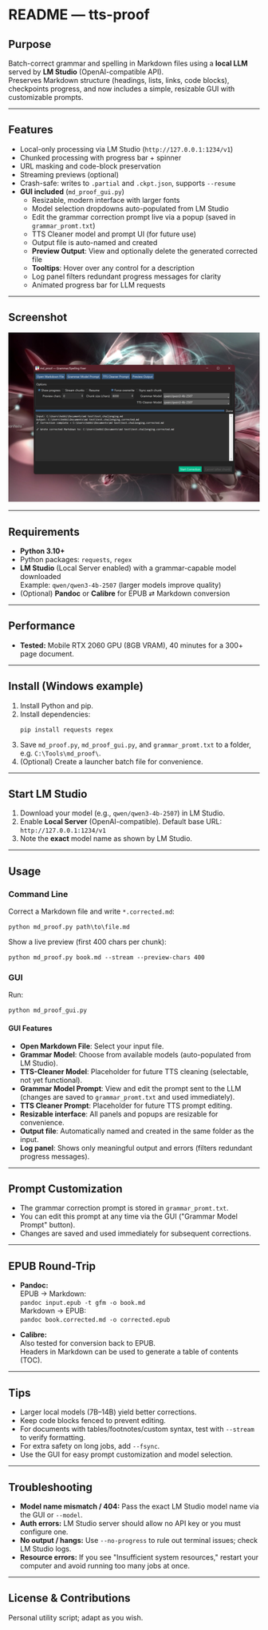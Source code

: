 # README — tts-proof

## Purpose

Batch-correct grammar and spelling in Markdown files using a **local LLM** served by **LM Studio** (OpenAI-compatible API).  
Preserves Markdown structure (headings, lists, links, code blocks), checkpoints progress, and now includes a simple, resizable GUI with customizable prompts.

---

## Features

- Local-only processing via LM Studio (`http://127.0.0.1:1234/v1`)
- Chunked processing with progress bar + spinner
- URL masking and code-block preservation
- Streaming previews (optional)
- Crash-safe: writes to `.partial` and `.ckpt.json`, supports `--resume`
- **GUI included** (`md_proof_gui.py`)
  - Resizable, modern interface with larger fonts
  - Model selection dropdowns auto-populated from LM Studio
  - Edit the grammar correction prompt live via a popup (saved in `grammar_promt.txt`)
  - TTS Cleaner model and prompt UI (for future use)
  - Output file is auto-named and created
  - **Preview Output**: View and optionally delete the generated corrected file
  - **Tooltips**: Hover over any control for a description
  - Log panel filters redundant progress messages for clarity
  - Animated progress bar for LLM requests

---

## Screenshot

![Screenshot of tts-proof GUI](screenshot.png)

---

## Requirements

- **Python 3.10+**
- Python packages: `requests`, `regex`
- **LM Studio** (Local Server enabled) with a grammar-capable model downloaded  
  Example: `qwen/qwen3-4b-2507` (larger models improve quality)
- (Optional) **Pandoc** or **Calibre** for EPUB ⇄ Markdown conversion

---

## Performance

- **Tested:** Mobile RTX 2060 GPU (8GB VRAM), 40 minutes for a 300+ page document.

---

## Install (Windows example)

1. Install Python and pip.
2. Install dependencies:
   ```
   pip install requests regex
   ```
3. Save `md_proof.py`, `md_proof_gui.py`, and `grammar_promt.txt` to a folder, e.g. `C:\Tools\md_proof\`.
4. (Optional) Create a launcher batch file for convenience.

---

## Start LM Studio

1. Download your model (e.g., `qwen/qwen3-4b-2507`) in LM Studio.
2. Enable **Local Server** (OpenAI-compatible). Default base URL:  
   `http://127.0.0.1:1234/v1`
3. Note the **exact** model name as shown by LM Studio.

---

## Usage

### Command Line

Correct a Markdown file and write `*.corrected.md`:

```
python md_proof.py path\to\file.md
```

Show a live preview (first 400 chars per chunk):

```
python md_proof.py book.md --stream --preview-chars 400
```

### GUI

Run:

```
python md_proof_gui.py
```

#### GUI Features

- **Open Markdown File**: Select your input file.
- **Grammar Model**: Choose from available models (auto-populated from LM Studio).
- **TTS-Cleaner Model**: Placeholder for future TTS cleaning (selectable, not yet functional).
- **Grammar Model Prompt**: View and edit the prompt sent to the LLM (changes are saved to `grammar_promt.txt` and used immediately).
- **TTS Cleaner Prompt**: Placeholder for future TTS prompt editing.
- **Resizable interface**: All panels and popups are resizable for convenience.
- **Output file**: Automatically named and created in the same folder as the input.
- **Log panel**: Shows only meaningful output and errors (filters redundant progress messages).

---

## Prompt Customization

- The grammar correction prompt is stored in `grammar_promt.txt`.
- You can edit this prompt at any time via the GUI ("Grammar Model Prompt" button).
- Changes are saved and used immediately for subsequent corrections.

---

## EPUB Round-Trip

- **Pandoc:**  
  EPUB → Markdown:  
  `pandoc input.epub -t gfm -o book.md`  
  Markdown → EPUB:  
  `pandoc book.corrected.md -o corrected.epub`

- **Calibre:**  
  Also tested for conversion back to EPUB.  
  Headers in Markdown can be used to generate a table of contents (TOC).

---

## Tips

- Larger local models (7B–14B) yield better corrections.
- Keep code blocks fenced to prevent editing.
- For documents with tables/footnotes/custom syntax, test with `--stream` to verify formatting.
- For extra safety on long jobs, add `--fsync`.
- Use the GUI for easy prompt customization and model selection.

---

## Troubleshooting

- **Model name mismatch / 404:** Pass the exact LM Studio model name via the GUI or `--model`.
- **Auth errors:** LM Studio server should allow no API key or you must configure one.
- **No output / hangs:** Use `--no-progress` to rule out terminal issues; check LM Studio logs.
- **Resource errors:** If you see "Insufficient system resources," restart your computer and avoid running too many jobs at once.

---

## License & Contributions

Personal utility script; adapt as you wish.
